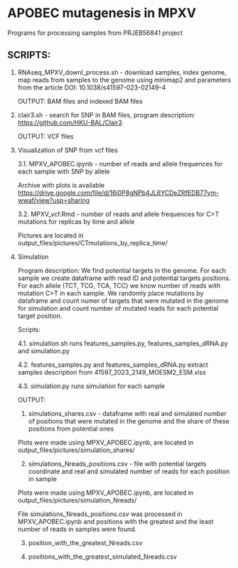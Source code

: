 # APOBEC mutagenesis in MPXV

Programs for processing samples from PRJEB56841 project

## SCRIPTS:

1. RNAseq_MPXV_downl_process.sh - download samples, index genome, map reads from samples to the genome using minimap2 and parameters from the article DOI: 10.1038/s41597-023-02149-4
    
    OUTPUT: BAM files and indexed BAM files 
    
2. clair3.sh - search for SNP in BAM files, program description: https://github.com/HKU-BAL/Clair3

    OUTPUT: VCF files

3. Visualization of SNP from vcf files
    
    3.1. MPXV_APOBEC.ipynb - number of reads and allele frequences for each sample with SNP by allele
        
	Archive with plots is available https://drive.google.com/file/d/16i0P8gNPb4JL6YCDeZRfEDB77ym-wwaf/view?usp=sharing
    
    3.2. MPXV_vcf.Rmd - number of reads and allele frequences for C>T mutations for replicas by time and allele
        
	Pictures are located in output_files/pictures/CTmutations_by_replica_time/

4. Simulation 

	Program description: We find potential targets in the genome. For each sample we create dataframe with read ID and potential targets positions. For each allele (TCT, TCG, TCA, TCC) we know number of reads with mutation C>T in each sample. We randomly place mutations by dataframe and count numer of targets that were mutated in the genome for simulation and count number of mutated reads for each potential target position.

	Scripts:
    
	4.1. simulation.sh runs features_samples.py, features_samples_dRNA.py and simulation.py
    
	4.2. features_samples.py and features_samples_dRNA.py extract samples description from 41597_2023_2149_MOESM2_ESM.xlsx
    
	4.3. simulation.py runs simulation for each sample
        
	OUTPUT:
        
	1) simulations_shares.csv - dataframe with real and simulated number of positions that were mutated in the genome and the share of these positions from potential ones
            
	Plots were made using MPXV_APOBEC.ipynb, are located in output_files/pictures/simulation_shares/
        
	2) simulations_Nreads_positions.csv - file with potential targets coordinate and real and simulated number of reads for each position in sample
            
	Plots were made using MPXV_APOBEC.ipynb, are located in output_files/pictures/simulation_Nreads/ 

	File simulations_Nreads_positions.csv was processed in MPXV_APOBEC.ipynb and positions with the greatest and the least number of reads in samples were found.
        
	3) position_with_the_greatest_Nreads.csv
        
	4) positions_with_the_greatest_simulated_Nreads.csv